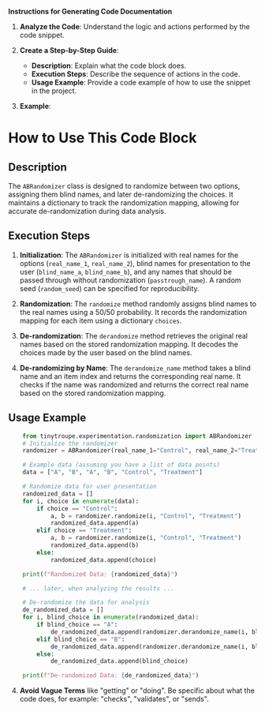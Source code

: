**Instructions for Generating Code Documentation**

1. **Analyze the Code**: Understand the logic and actions performed by the code snippet.

2. **Create a Step-by-Step Guide**:
    - **Description**: Explain what the code block does.
    - **Execution Steps**: Describe the sequence of actions in the code.
    - **Usage Example**: Provide a code example of how to use the snippet in the project.

3. **Example**:

How to Use This Code Block
=========================================================================================

Description
-------------------------
The `ABRandomizer` class is designed to randomize between two options, assigning them blind names, and later de-randomizing the choices. It maintains a dictionary to track the randomization mapping, allowing for accurate de-randomization during data analysis.

Execution Steps
-------------------------
1. **Initialization**: The `ABRandomizer` is initialized with real names for the options (`real_name_1`, `real_name_2`), blind names for presentation to the user (`blind_name_a`, `blind_name_b`), and any names that should be passed through without randomization (`passtrough_name`). A random seed (`random_seed`) can be specified for reproducibility.

2. **Randomization**: The `randomize` method randomly assigns blind names to the real names using a 50/50 probability. It records the randomization mapping for each item using a dictionary `choices`. 

3. **De-randomization**: The `derandomize` method retrieves the original real names based on the stored randomization mapping. It decodes the choices made by the user based on the blind names.

4. **De-randomizing by Name**: The `derandomize_name` method takes a blind name and an item index and returns the corresponding real name. It checks if the name was randomized and returns the correct real name based on the stored randomization mapping.

Usage Example
-------------------------

```python
    from tinytroupe.experimentation.randomization import ABRandomizer
    # Initialize the randomizer
    randomizer = ABRandomizer(real_name_1="Control", real_name_2="Treatment", blind_name_a="A", blind_name_b="B", random_seed=42)

    # Example data (assuming you have a list of data points)
    data = ["A", "B", "A", "B", "Control", "Treatment"]

    # Randomize data for user presentation
    randomized_data = []
    for i, choice in enumerate(data):
        if choice == "Control":
            a, b = randomizer.randomize(i, "Control", "Treatment")
            randomized_data.append(a)
        elif choice == "Treatment":
            a, b = randomizer.randomize(i, "Control", "Treatment")
            randomized_data.append(b)
        else:
            randomized_data.append(choice)

    print(f"Randomized Data: {randomized_data}")

    # ... later, when analyzing the results ...

    # De-randomize the data for analysis
    de_randomized_data = []
    for i, blind_choice in enumerate(randomized_data):
        if blind_choice == "A":
            de_randomized_data.append(randomizer.derandomize_name(i, blind_choice))
        elif blind_choice == "B":
            de_randomized_data.append(randomizer.derandomize_name(i, blind_choice))
        else:
            de_randomized_data.append(blind_choice)

    print(f"De-randomized Data: {de_randomized_data}")

```

4. **Avoid Vague Terms** like "getting" or "doing". Be specific about what the code does, for example: "checks", "validates", or "sends".